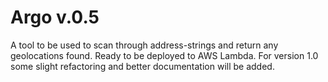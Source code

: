 # Argo v.0.5

A tool to be used to scan through address-strings and return any geolocations found. Ready to be deployed to AWS Lambda.
For version 1.0 some slight refactoring and better documentation will be added.

